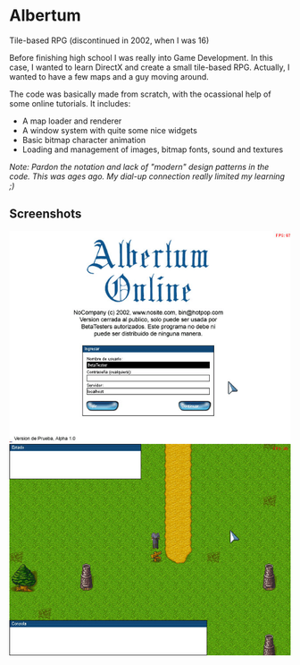 # Albertum
Tile-based RPG (discontinued in 2002, when I was 16)

Before finishing high school I was really into Game Development.
In this case, I wanted to learn DirectX and create a small tile-based RPG.
Actually, I wanted to have a few maps and a guy moving around.

The code was basically made from scratch, with the ocassional help of some online tutorials. It includes:
* A map loader and renderer
* A window system with quite some nice widgets
* Basic bitmap character animation
* Loading and management of images, bitmap fonts, sound and textures

_Note: Pardon the notation and lack of "modern" design patterns in the code. This was ages ago. My dial-up connection really limited my learning ;)_

## Screenshots
![](screenshots/screen0.gif)
![](screenshots/screen1.gif)

